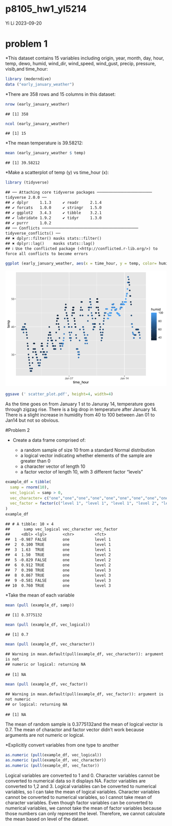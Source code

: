 p8105_hw1_yl5214
================
Yi Li
2023-09-20

# problem 1

\*This dataset contains 15 variables including origin, year, month, day,
hour, temp, dewo, humid, wind_dir, wind_speed, wind_gust, precip,
pressure, visib,and time_hour:

``` r
library (moderndive)
data ("early_january_weather")
```

\*There are 358 rows and 15 columns in this dataset:

``` r
nrow (early_january_weather)
```

    ## [1] 358

``` r
ncol (early_january_weather)
```

    ## [1] 15

\*The mean temperature is 39.58212:

``` r
mean (early_january_weather $ temp)
```

    ## [1] 39.58212

\*Make a scatterplot of temp (y) vs time_hour (x):

``` r
library (tidyverse)
```

    ## ── Attaching core tidyverse packages ──────────────────────── tidyverse 2.0.0 ──
    ## ✔ dplyr     1.1.3     ✔ readr     2.1.4
    ## ✔ forcats   1.0.0     ✔ stringr   1.5.0
    ## ✔ ggplot2   3.4.3     ✔ tibble    3.2.1
    ## ✔ lubridate 1.9.2     ✔ tidyr     1.3.0
    ## ✔ purrr     1.0.2     
    ## ── Conflicts ────────────────────────────────────────── tidyverse_conflicts() ──
    ## ✖ dplyr::filter() masks stats::filter()
    ## ✖ dplyr::lag()    masks stats::lag()
    ## ℹ Use the conflicted package (<http://conflicted.r-lib.org/>) to force all conflicts to become errors

``` r
ggplot (early_january_weather, aes(x = time_hour, y = temp, color= humid)) + geom_point()
```

![](p8105_hw1_yl5214_files/figure-gfm/unnamed-chunk-4-1.png)<!-- -->

``` r
ggsave (' scatter_plot.pdf', height=4, width=4)
```

As the time goes on from January 1 st to Januray 14, temperature goes
through zigzag rise. There is a big drop in temperature after January
14. There is a slight increase in humidity from 40 to 100 between Jan 01
to Jan14 but not so obvious.

\#Problem 2

- Create a data frame comprised of:

  - a random sample of size 10 from a standard Normal distribution
  - a logical vector indicating whether elements of the sample are
    greater than 0
  - a character vector of length 10
  - a factor vector of length 10, with 3 different factor “levels”

``` r
example_df = tibble(
  samp = rnorm(10),
  vec_logical = samp > 0,
  vec_character= c("one","one","one","one","one","one","one","one","one","one"),
  vec_factor = factor(c("level 1", "level 1", "level 1", "level 2", "level 2", "level 2", "level 3", "level 3", "level 3", "level 3"))
)
example_df
```

    ## # A tibble: 10 × 4
    ##      samp vec_logical vec_character vec_factor
    ##     <dbl> <lgl>       <chr>         <fct>     
    ##  1 -0.987 FALSE       one           level 1   
    ##  2  0.100 TRUE        one           level 1   
    ##  3  1.63  TRUE        one           level 1   
    ##  4  1.50  TRUE        one           level 2   
    ##  5 -0.829 FALSE       one           level 2   
    ##  6  0.912 TRUE        one           level 2   
    ##  7  0.398 TRUE        one           level 3   
    ##  8  0.867 TRUE        one           level 3   
    ##  9 -0.581 FALSE       one           level 3   
    ## 10  0.760 TRUE        one           level 3

\*Take the mean of each variable

``` r
mean (pull (example_df, samp))
```

    ## [1] 0.3775132

``` r
mean (pull (example_df, vec_logical))
```

    ## [1] 0.7

``` r
mean (pull (example_df, vec_character))
```

    ## Warning in mean.default(pull(example_df, vec_character)): argument is not
    ## numeric or logical: returning NA

    ## [1] NA

``` r
mean (pull (example_df, vec_factor))
```

    ## Warning in mean.default(pull(example_df, vec_factor)): argument is not numeric
    ## or logical: returning NA

    ## [1] NA

The mean of random sample is 0.3775132and the mean of logical vector is
0.7. The mean of charactor and factor vector didn’t work because
arguments are not numeric or logical.

\*Explicitly convert variables from one type to another

``` r
as.numeric (pull(example_df, vec_logical))
as.numeric (pull(example_df, vec_character))
as.numeric (pull(example_df, vec_factor))
```

Logical variables are converted to 1 and 0. Character variables cannot
be converted to numerical data so it displays NA. Factor variables are
converted to 1,2 and 3. Logical variables can be converted to numerical
variables, so I can take the mean of logical variables. Character
variables cannot be converted to numerical variables, so I cannot take
mean of character variables. Even though factor variables can be
converted to numerical variables, we cannot take the mean of factor
variables because those numbers can only represent the level. Therefore,
we cannot calculate the mean based on level of the dataset.
